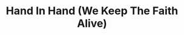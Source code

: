 ---
title: Hand In Hand (We Keep The Faith Alive)
year: 2006-01-01
writer: Robby Valentine
composer: Robby Valentine
---